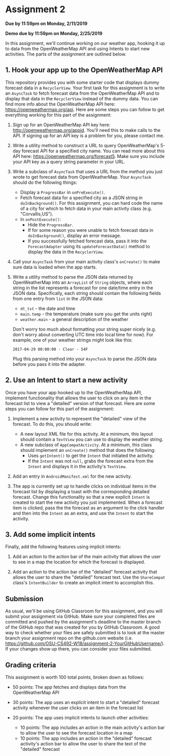 # Assignment 2
**Due by 11:59pm on Monday, 2/11/2019**

**Demo due by 11:59pm on Monday, 2/25/2019**

In this assignment, we'll continue working on our weather app, hooking it up to data from the OpenWeatherMap API and using Intents to start new activities.  The parts of the assignment are outlined below.

## 1. Hook your app up to the OpenWeatherMap API

This repository provides you with some starter code that displays dummy forecast data in a `RecyclerView`.  Your first task for this assignment is to write an `AsyncTask` to fetch forecast data from the OpenWeatherMap API and to display that data in the `RecyclerView` instead of the dummy data.  You can find more info about the OpenWeatherMap API here: https://openweathermap.org/api.  Here are some steps you can follow to get everything working for this part of the assignment:

  1. Sign up for an OpenWeatherMap API key here: http://openweathermap.org/appid.  You'll need this to make calls to the API.  If signing up for an API key is a problem for you, please contact me.

  2. Write a utility method to construct a URL to query OpenWeatherMap's 5-day forecast API for a specified city name.  You can read more about this API here: https://openweathermap.org/forecast5.  Make sure you include your API key as a query string parameter in your URL.

  3. Write a subclass of `AsyncTask` that uses a URL from the method you just wrote to get forecast data from OpenWeatherMap.  Your `AsyncTask` should do the following things:
      * Display a `ProgressBar` in `onPreExecute()`.
      * Fetch forecast data for a specified city as a JSON string in `doInBackground()`.  For this assignment, you can hard code the name of a city for which to fetch data in your main activity class (e.g. "Corvallis,US").
      * In `onPostExecute()`:
        * Hide the `ProgressBar`.
        * If for some reason you were unable to fetch forecast data in `doInBackground()`, display an error message.
        * If you successfully fetched forecast data, pass it into the `ForecastAdapter` using its `updateForecastData()` method to display the data in the `RecyclerView`.

  4. Call your `AsyncTask` from your main activity class's `onCreate()` to make sure data is loaded when the app starts.

  5. Write a utility method to parse the JSON data returned by OpenWeatherMap into an `ArrayList` of `String` objects, where each string in the list represents a forecast for one date/time entry in the JSON data.  Specifically, each string should contain the following fields from one entry from `list` in the JSON data:
      * `dt_txt` - the date and time
      * `main.temp` - the temperature (make sure you get the units right)
      * `weather.main` - a general description of the weather

      Don't worry too much about formatting your string super nicely (e.g. don't worry about converting UTC time into local time for now).  For example, one of your weather strings might look like this:
      ```
      2017-04-29 00:00:00 - Clear - 54F
      ```
      Plug this parsing method into your `AsyncTask` to parse the JSON data before you pass it into the adapter.

## 2. Use an Intent to start a new activity

Once you have your app hooked up to the OpenWeatherMap API, implement functionality that allows the user to click on any item in the forecast list to view a "detailed" version of that forecast.  Here are some steps you can follow for this part of the assignment:

  1. Implement a new activity to represent the "detailed" view of the forecast.  To do this, you should write:
      * A new layout XML file for this activity.  At a minimum, this layout should contain a `TextView` you can use to display the weather string.
      * A new subclass of `AppCompatActivity`.  At a minimum, this class should implement an `onCreate()` method that does the following:
        * Uses `getIntent()` to get the `Intent` that initiated the activity.
        * If the `Intent` was not `null`, grabs the forecast extra from the `Intent` and displays it in the activity's `TextView`.

  2. Add an entry in `AndroidManifest.xml` for the new activity.

  3. The app is currently set up to handle clicks on individual items in the forecast list by displaying a toast with the corresponding detailed forecast.  Change this functionality so that a new explicit `Intent` is created to start the new activity you just implemented.  When a forecast item is clicked, pass the the forecast as an argument to the click handler and then into the `Intent` as an extra, and use the `Intent` to start the activity.

## 3. Add some implicit intents

Finally, add the following features using implicit intents:

  1. Add an action to the action bar of the main activity that allows the user to see in a map the location for which the forecast is displayed.

  2. Add an action to the action bar of the "detailed" forecast activity that allows the user to share the "detailed" forecast text.  Use the `ShareCompat` class's `IntentBuilder` to create an implicit intent to accomplish this.

## Submission

As usual, we'll be using GitHub Classroom for this assignment, and you will submit your assignment via GitHub.  Make sure your completed files are committed and pushed by the assignment's deadline to the master branch of the GitHub repo that was created for you by GitHub Classroom.  A good way to check whether your files are safely submitted is to look at the master branch your assignment repo on the github.com website (i.e. https://github.com/OSU-CS492-W18/assignment-2-YourGitHubUsername/). If your changes show up there, you can consider your files submitted.

## Grading criteria

This assignment is worth 100 total points, broken down as follows:

  * 50 points: The app fetches and displays data from the OpenWeatherMap API

  * 30 points: The app uses an explicit intent to start a "detailed" forecast activity whenever the user clicks on an item in the forecast list

  * 20 points: The app uses implicit intents to launch other activities:
    * 10 points: The app includes an action in the main activity's action bar to allow the user to see the forecast location in a map
    * 10 points: The app includes an action in the "detailed" forecast activity's action bar to allow the user to share the text of the "detailed" forecast
